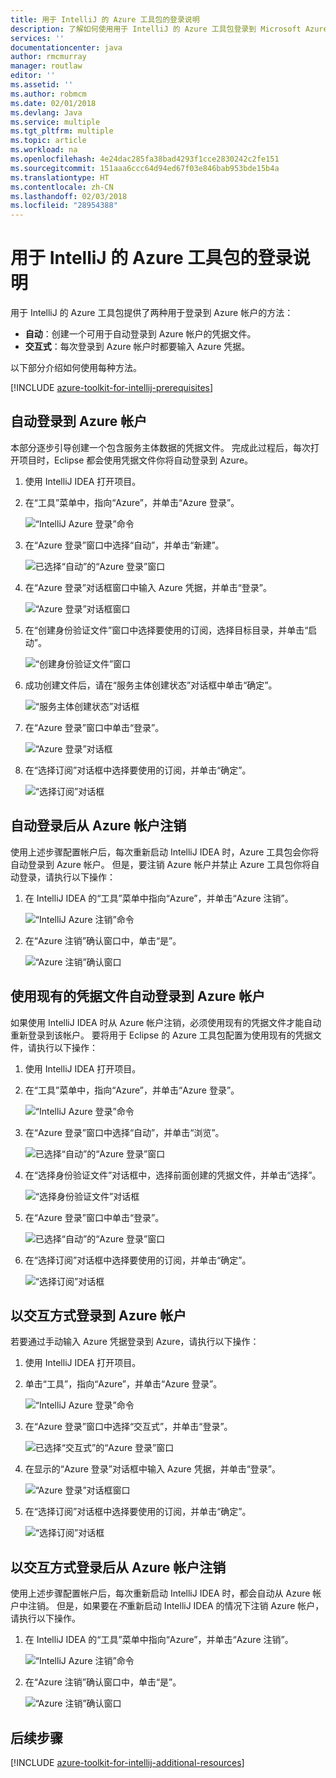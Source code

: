 ```yaml
---
title: 用于 IntelliJ 的 Azure 工具包的登录说明
description: 了解如何使用用于 IntelliJ 的 Azure 工具包登录到 Microsoft Azure。
services: ''
documentationcenter: java
author: rmcmurray
manager: routlaw
editor: ''
ms.assetid: ''
ms.author: robmcm
ms.date: 02/01/2018
ms.devlang: Java
ms.service: multiple
ms.tgt_pltfrm: multiple
ms.topic: article
ms.workload: na
ms.openlocfilehash: 4e24dac285fa38bad4293f1cce2830242c2fe151
ms.sourcegitcommit: 151aaa6ccc64d94ed67f03e846bab953bde15b4a
ms.translationtype: HT
ms.contentlocale: zh-CN
ms.lasthandoff: 02/03/2018
ms.locfileid: "28954388"
---
```

# <a name="sign-in-instructions-for-the-azure-toolkit-for-intellij"></a>用于 IntelliJ 的 Azure 工具包的登录说明

用于 IntelliJ 的 Azure 工具包提供了两种用于登录到 Azure 帐户的方法：

  * **自动**：创建一个可用于自动登录到 Azure 帐户的凭据文件。
  * **交互式**：每次登录到 Azure 帐户时都要输入 Azure 凭据。

以下部分介绍如何使用每种方法。

[!INCLUDE [azure-toolkit-for-intellij-prerequisites](../includes/azure-toolkit-for-intellij-prerequisites.md)]

## <a name="sign-in-to-your-azure-account-automatically"></a>自动登录到 Azure 帐户

本部分逐步引导创建一个包含服务主体数据的凭据文件。 完成此过程后，每次打开项目时，Eclipse 都会使用凭据文件你将自动登录到 Azure。

1. 使用 IntelliJ IDEA 打开项目。

1. 在“工具”菜单中，指向“Azure”，并单击“Azure 登录”。

   ![“IntelliJ Azure 登录”命令][A01]

1. 在“Azure 登录”窗口中选择“自动”，并单击“新建”。

   ![已选择“自动”的“Azure 登录”窗口][A02]

1. 在“Azure 登录”对话框窗口中输入 Azure 凭据，并单击“登录”。

   ![“Azure 登录”对话框窗口][A03]

1. 在“创建身份验证文件”窗口中选择要使用的订阅，选择目标目录，并单击“启动”。

   ![“创建身份验证文件”窗口][A04]

1. 成功创建文件后，请在“服务主体创建状态”对话框中单击“确定”。

   ![“服务主体创建状态”对话框][A05]

1. 在“Azure 登录”窗口中单击“登录”。

   ![“Azure 登录”对话框][A06]

1. 在“选择订阅”对话框中选择要使用的订阅，并单击“确定”。

   ![“选择订阅”对话框][A07]

## <a name="sign-out-of-your-azure-account-after-you-have-signed-in-automatically"></a>自动登录后从 Azure 帐户注销

使用上述步骤配置帐户后，每次重新启动 IntelliJ IDEA 时，Azure 工具包会你将自动登录到 Azure 帐户。 但是，要注销 Azure 帐户并禁止 Azure 工具包你将自动登录，请执行以下操作：

1. 在 IntelliJ IDEA 的“工具”菜单中指向“Azure”，并单击“Azure 注销”。

   ![“IntelliJ Azure 注销”命令][L01]

1. 在“Azure 注销”确认窗口中，单击“是”。

   ![“Azure 注销”确认窗口][L03]

## <a name="sign-in-to-your-azure-account-automatically-by-using-an-existing-credentials-file"></a>使用现有的凭据文件自动登录到 Azure 帐户

如果使用 IntelliJ IDEA 时从 Azure 帐户注销，必须使用现有的凭据文件才能自动重新登录到该帐户。 要将用于 Eclipse 的 Azure 工具包配置为使用现有的凭据文件，请执行以下操作：

1. 使用 IntelliJ IDEA 打开项目。

1. 在“工具”菜单中，指向“Azure”，并单击“Azure 登录”。

   ![“IntelliJ Azure 登录”命令][A01]

1. 在“Azure 登录”窗口中选择“自动”，并单击“浏览”。

   ![已选择“自动”的“Azure 登录”窗口][A02]

1. 在“选择身份验证文件”对话框中，选择前面创建的凭据文件，并单击“选择”。

   ![“选择身份验证文件”对话框][A08]

1. 在“Azure 登录”窗口中单击“登录”。

   ![已选择“自动”的“Azure 登录”窗口][A06]

1. 在“选择订阅”对话框中选择要使用的订阅，并单击“确定”。

   ![“选择订阅”对话框][A07]

## <a name="sign-in-to-your-azure-account-interactively"></a>以交互方式登录到 Azure 帐户

若要通过手动输入 Azure 凭据登录到 Azure，请执行以下操作：

1. 使用 IntelliJ IDEA 打开项目。

1. 单击“工具”，指向“Azure”，并单击“Azure 登录”。

   ![“IntelliJ Azure 登录”命令][I01]

1. 在“Azure 登录”窗口中选择“交互式”，并单击“登录”。

   ![已选择“交互式”的“Azure 登录”窗口][I02]

1. 在显示的“Azure 登录”对话框中输入 Azure 凭据，并单击“登录”。

   ![“Azure 登录”对话框窗口][I03]

1. 在“选择订阅”对话框中选择要使用的订阅，并单击“确定”。

   ![“选择订阅”对话框][I04]

## <a name="sign-out-of-your-azure-account-after-you-have-signed-in-interactively"></a>以交互方式登录后从 Azure 帐户注销

使用上述步骤配置帐户后，每次重新启动 IntelliJ IDEA 时，都会自动从 Azure 帐户中注销。 但是，如果要在*不*重新启动 IntelliJ IDEA 的情况下注销 Azure 帐户，请执行以下操作。

1. 在 IntelliJ IDEA 的“工具”菜单中指向“Azure”，并单击“Azure 注销”。

   ![“IntelliJ Azure 注销”命令][L01]

1. 在“Azure 注销”确认窗口中，单击“是”。

   ![“Azure 注销”确认窗口][L02]

## <a name="next-steps"></a>后续步骤

[!INCLUDE [azure-toolkit-for-intellij-additional-resources](../includes/azure-toolkit-for-intellij-additional-resources.md)]

<!-- URL List -->

<!-- IMG List -->

[I01]: media/azure-toolkit-for-intellij-sign-in-instructions/I01.png
[I02]: media/azure-toolkit-for-intellij-sign-in-instructions/I02.png
[I03]: media/azure-toolkit-for-intellij-sign-in-instructions/I03.png
[I04]: media/azure-toolkit-for-intellij-sign-in-instructions/I04.png

[A01]: media/azure-toolkit-for-intellij-sign-in-instructions/A01.png
[A02]: media/azure-toolkit-for-intellij-sign-in-instructions/A02.png
[A03]: media/azure-toolkit-for-intellij-sign-in-instructions/A03.png
[A04]: media/azure-toolkit-for-intellij-sign-in-instructions/A04.png
[A05]: media/azure-toolkit-for-intellij-sign-in-instructions/A05.png
[A06]: media/azure-toolkit-for-intellij-sign-in-instructions/A06.png
[A07]: media/azure-toolkit-for-intellij-sign-in-instructions/A07.png
[A08]: media/azure-toolkit-for-intellij-sign-in-instructions/A08.png

[L01]: media/azure-toolkit-for-intellij-sign-in-instructions/L01.png
[L02]: media/azure-toolkit-for-intellij-sign-in-instructions/L02.png
[L03]: media/azure-toolkit-for-intellij-sign-in-instructions/L03.png
